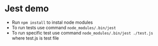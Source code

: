 # Jest demo
* Run `npm install` to instal node modules
* To run tests use command `node_modules/.bin/jest`
* To run specific test use command `node_modules/.bin/jest ./test.js` where test.js is test file
